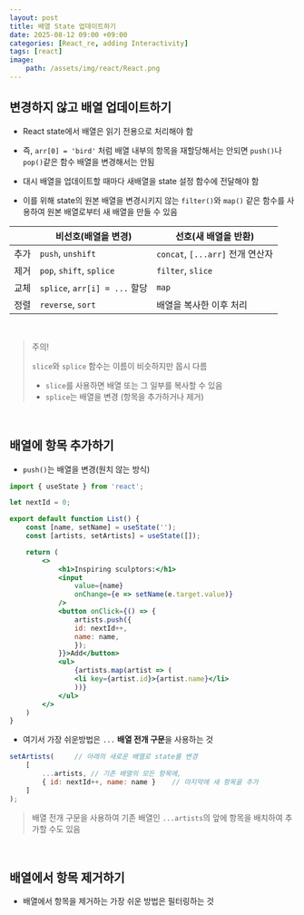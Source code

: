 ```yaml
---
layout: post
title: 배열 State 업데이트하기
date: 2025-08-12 09:00 +09:00
categories: [React_re, adding Interactivity]
tags: [react]
image:
    path: /assets/img/react/React.png
---
```


## 변경하지 않고 배열 업데이트하기

- React state에서 배열은 읽기 전용으로 처리해야 함
- 즉, `arr[0] = 'bird'` 처럼 배열 내부의 항목을 재할당해서는 안되면 `push()`나 `pop()`같은 함수 배열을 변경해서는 안됨

- 대시 배열을 업데이트할 때마다 새배열을 state 설정 함수에 전달해야 함
- 이를 위해 state의 원본 배열을 변경시키지 않는 `filter()`와 `map()` 같은 함수를 사용하여 원본 배열로부터 새 배열을 만들 수 있음

|| 비선호(배열을 변경) | 선호(새 배열을 반환) |
|-|-|-|
| 추가 | `push`, `unshift` | `concat`, `[...arr]` 전개 연산자 |
| 제거 | `pop`, `shift`, `splice` | `filter`, `slice` |
| 교체 | `splice`, `arr[i] = ...` 할당 | `map` |
| 정렬 | `reverse`, `sort` | 배열을 복사한 이후 처리 |

<br>

> 주의!
>
> `slice`와 `splice` 함수는 이름이 비슷하지만 몹시 다름
>
> - `slice`를 사용하면 배열 또는 그 일부를 복사할 수 있음
> - `splice`는 배열을 변경 (항목을 추가하거나 제거)

<br>

## 배열에 항목 추가하기

- `push()`는 배열을 변경(원치 않는 방식)

```jsx
import { useState } from 'react';

let nextId = 0;

export default function List() {
    const [name, setName] = useState('');
    const [artists, setArtists] = useState([]);

    return (
        <>
            <h1>Inspiring sculptors:</h1>
            <input
                value={name}
                onChange={e => setName(e.target.value)}
            />
            <button onClick={() => {
                artists.push({
                id: nextId++,
                name: name,
                });
            }}>Add</button>
            <ul>
                {artists.map(artist => (
                <li key={artist.id}>{artist.name}</li>
                ))}
            </ul>
        </>
    )
}
```

- 여기서 가장 쉬운방법은 `...` **배열 전개 구문**을 사용하는 것

```jsx
setArtists(     // 아래의 새로운 배열로 state를 변경
    [
        ...artists, // 기존 배열의 모든 항목에,
        { id: nextId++, name: name }    // 마지막에 새 항목을 추가
    ]
);
```

> 배열 전개 구문을 사용하여 기존 배열인 `...artists`의 앞에 항목을 배치하여 추가할 수도 있음

<br>

## 배열에서 항목 제거하기

- 배열에서 항목을 제거하는 가장 쉬운 방법은 필터링하는 것